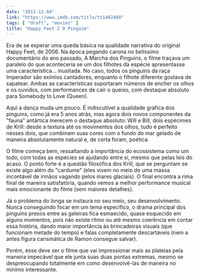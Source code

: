 ```yaml
---
date: "2011-12-04"
link: "https://www.imdb.com/title/tt1402488"
tags: [ "draft", "movies" ]
title: "Happy Feet 2 O Pinguim"
---
```

Era de se esperar uma queda básica na qualidade narrativa do original Happy Feet, de 2006. Na época pegando carona no belíssimo documentário do ano passado, A Marcha dos Pinguins, o filme traçava um paralelo do que aconteceria se um dos filhotes da espécie apresentasse uma característica... inusitada. No caso, todos os pinguins da raça Imperador são exímios cantadores, enquanto o filhote diferente gostava de sapatear. Ambas as características suportaram números de encher os olhos e os ouvidos, com performances de cair o queixo, com destaque absoluto para Somebody to Love (Queen).

Aqui a dança muda um pouco. É indiscutível a qualidade gráfica dos pinguins, como já era 5 anos atrás, mas agora dois novos componentes da "fauna" antártica merecem o destaque absoluto: Will e Bill, dois espécimes de Krill: desde a textura até os movimentos dos olhos, tudo é perfeito nesses dois, que combinam suas cores com o fundo do mar gelado de maneira absolutamente natural e, de certa foram, poética.

O filme começa bem, ressaltando a importância do ecossistema como um todo, com todas as espécies se ajudando entre si, mesmo que pelas leis do acaso. O ponto forte é a questão filosófica dos Krill, que se perguntam se existe algo além do "cardume" (eles vivem no meio de uma massa incontável de irmãos vagando pelos mares glaciais). O final encontra a rima final de maneira satisfatória, quando vemos a melhor performance musical mais emocionante do filme (sem maiores detalhes).

Já o problema do longa se instaura no seu meio, seu desenvolvimento. Nunca conseguindo focar em um tema específico, o drama principal dos pinguins presos entre as geleiras fica esmaecido, quase esquecido em alguns momentos, pois não existe ritmo ou até mesmo coerência em contar essa história, dando maior importância às brincadeiras visuais (que funcionam metade do tempo) e falas completamente descartáveis (nem a antes figura carismática de Ramon consegue salvar).

Porém, esse deve ser o filme que vai impressionar mais as plateias pela maneira impecável que ele junta suas duas pontas extremas, mesmo se despreocupando totalmente em como desenvolvê-las de maneira no mínimo interessante.

